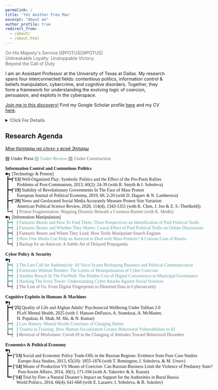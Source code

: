 ```yaml
---
permalink: /
title: 'Yet Another Free Man'
excerpt: "About me"
author_profile: true
redirect_from: 
  - /about/
  - /about.html
---
```

<span style="color:#6F6661;">
On His Majesty's Service [@POTUS](#POTUS) <br>
Unbreakable Loyalty. Unstoppable Victory. <br>
Beyond the Call of Duty
</span>

<audio id="background-audio" autoplay>
  <source src="mus.mp3" type="audio/mpeg">
</audio>



I am an Assistant Professor at the University of Texas at Dallas.  My research spans four interconnected fields: contentious politics, information control & beliefs manipulation, cybercrime, and cognitive disorders. Together, they form a framework for understanding the evolving logic of coercion, persuasion, and exploits in the cyberspace.

[Join me in this discovery!](https://anton-sobolev.youcanbook.me/) Find my Google Scholar profile [here](https://scholar.google.com/citations?user=NBBrsKwAAAAJ&hl=en) and my CV [here](cv/).


<details>
    <summary>
    <span style="color:Gray;"><b>Click For Details</b></span>
    </summary>

<br>
At the heart of my inquiry lies a question: <b>What is cyberspace, and how does it redefine the boundaries between information and the physical world? Can we adapt the classic ideas of Weber, Tilly, and Olson—about monopolies on coercion—to a reality where power is diffused across networks of data and algorithms?</b> These theoretical puzzles guide my exploration of how states and criminals exploit cognitive vulnerabilities information flows to enforce control in an era where distinguishing truth from fiction has become prohibitively expensive for the average person. <br> <br>

Equally, I study the mechanics of persuasion and propaganda. <b>In a world teeming with bots, trolls, and covert operations, the line between organic user behavior and state-sponsored manipulation blurs.</b> This raises profound questions about the architecture of belief systems and the fragility of democratic discourse when trust in information sources erodes.<br><br>

My research delves into the <b>parallels between human and machine learning</b>. Both, it seems, are shaped by incomplete and often biased datasets—be it the emotional scars of childhood or the skewed inputs that define artificial intelligence training sets. These vulnerabilities create fertile ground for cybercriminals  <b>to exploit cognitive weaknesses in humans and AI-based systems.</b><br><br>

Each of these threads —- cyberspace, manipulation, behavioral vulnerabilities, and the blurred boundaries between humans and machines -— connects to a broader ambition: to map the invisible contours of power and resistance in a world where the digital and the physical increasingly overlap.
 <br>
</details>

## Research Agenda
*[Мои баллады на слуху у всей Эллады](https://scholar.google.com/citations?user=NBBrsKwAAAAJ&hl=en)*
<p style="font-family:'JetBrains Mono';font-size: 105%;">
▨ Under Press <span style="color:CadetBlue;"> ▨ Under Review </span>  <span style="color:#6F6661;"> ▨ Under Construction</span> 
</p>

<p style="font-family:'JetBrains Mono'; white-space: nowrap;">
<b>Information Control and Contentious Politics </b><br>
        ■┓ [Technology & Protest] <br>
<b>&nbsp;┣━[’13]</b> Well-Organized Play: Symbolic Politics and the Effect of the Pro-Putin Rallies <br>
<b>&nbsp;┃&nbsp;&nbsp;&nbsp;&nbsp;&nbsp;&nbsp;&nbsp;</b>Problems of Post-Communism, 2013, 60(2): 24-39 (with R. Smyth & I. Soboleva) <br>
<b>&nbsp;┣━[’19]</b> Stability of Revolutionary Governments In The Face of Mass Protest <br>
<b>&nbsp;┃&nbsp;&nbsp;&nbsp;&nbsp;&nbsp;&nbsp;</b> European Journal of Political Economy, 2019, 60, 2-20  (with D. Dagaev & N. Lamberova) <br> 
<b>&nbsp;┣━[’20]</b> News and Geolocated Social Media Accurately Measure Protest Size Variation <br>
<b>&nbsp;┃&nbsp;&nbsp;&nbsp;&nbsp;&nbsp;&nbsp;&nbsp;</b>American Political Science Review,  2020, 114(4), 1343-1351 (with K. Chen, J. Joo & Z. S.-Threlkeld)) <br> <span style="color:#6F6661;">
<b>&nbsp;┗━[&nbsp;&nbsp;&nbsp;]</b> Protest Fragmentation: Mapping Disunity Beneath a Common Banner (with K. Medhi)</span><br>
        ■┓ [Information Manipulation] <br><span style="color:CadetBlue;">
<b>&nbsp;┣━[&nbsp;&nbsp;&nbsp;]</b>  Fantastic Beasts and How To Find Them: Three Perspectives on Identification of Paid Political Trolls <br>
<b>&nbsp;┣━[&nbsp;&nbsp;&nbsp;]</b>  Fantastic Beasts and Whether They Matter: Causal Effect of Paid Political Trolls on Online Discussions  <br></span> <span style="color:#6F6661;">
<b>&nbsp;┣━[&nbsp;&nbsp;&nbsp;]</b>  Fantastic Beasts and Where They Lead: How Trolls Manipulate Search Engines </span> <br> <span style="color:CadetBlue;">
<b>&nbsp;┣━[&nbsp;&nbsp;&nbsp;]</b>  How Free Media Can Help an Autocrat to Deal with Mass Protests? A Curious Case of Russia</span>  <br> <span style="color:#6F6661;">
<b>&nbsp;┗━[&nbsp;&nbsp;&nbsp;]</b>  Backup for an Autocrat: A Subtle Art of Delayed Propaganda  <br> </span>
<br>
<b>Cyber Policy & Security</b><br>
<b>     ■┓</b> <br> <span style="color:CadetBlue;">
<b>&nbsp;┣━[&nbsp;&nbsp;&nbsp;]</b> The Last Call for Authenticity: AI Voice Scams Reshaping Business and Political Communication <br>
<b>&nbsp;┣━[&nbsp;&nbsp;&nbsp;]</b> Fortresses Without Borders: The Limits of Monopolization of Cyber Coercion <br>
<b>&nbsp;┣━[&nbsp;&nbsp;&nbsp;]</b> Another Breach In The FireWall: The Hidden Cost of Digital Convenience in Municipal Governance<br>
<b>&nbsp;┣━[&nbsp;&nbsp;&nbsp;]</b> Hacking The Ivory Tower: Understanding Cyber Attacks Against Social Sciences <br> </span> <span style="color:#6F6661;">
<b>&nbsp;┗━[&nbsp;&nbsp;&nbsp;]</b> The Lost of Us: From Digital Fingerprints to Distorted Data in Cybersecurity <br></span>
<br>
<b>Cognitive Exploits in Humans & Machines</b><br>
<b>     ■┓</b> <br><span>
<b>&nbsp;┣━[’25]</b> Quality of Life and Afghan Adults’ Psychosocial Wellbeing Under Taliban 2.0 <br>
<b>&nbsp;┃&nbsp;&nbsp;&nbsp;&nbsp;&nbsp;&nbsp;&nbsp;</b>PLoS Mental Health, 2025 (with J. Hanson-DeFusco, A. Stanekzai, A. McMaster, <br> 
<b>&nbsp;┃&nbsp;&nbsp;&nbsp;&nbsp;&nbsp;&nbsp;&nbsp;</b>H. Popalzai, H. Shah, M. Shi, & N. Kumar) <br> </span><span style="color:CadetBlue;">
<b>&nbsp;┣━[&nbsp;&nbsp;&nbsp;]</b> Low Battery: Mental Health Correlates of Charging Habits<br>
<b>&nbsp;┣━[&nbsp;&nbsp;&nbsp;]</b> Trauma in Training: How Human Socialization Creates Behavioral Vulnerabilities in AI<br></span><span style="color:#6F6661;">
<b>&nbsp;┗━[&nbsp;&nbsp;&nbsp;]</b> Reversal of Misfortune: Covid-19 in the Changing of Attitudes Toward Behavioral Disorders <br></span>
<br>
<b>Economics & Political Economy</b><br>
<b>     ■┓</b> <br>
<b>&nbsp;┣━ [’13]</b> Social and Economic Policy Trade-Offs in the Russian Regions: Evidence from Four Case Studies <br>
<b>&nbsp;┃&nbsp;&nbsp;&nbsp;&nbsp;&nbsp;&nbsp;&nbsp;</b> Europe-Asia Studies, 2013, 65(10): 1855-1876 (with T. Remington, I. Soboleva, & M. Urnov)<br> 
<b>&nbsp;┣━ [’14]</b> Means of Production VS Means of Coercion: Can Russian Business Limit the Violence of Predatory State? <br>
<b>&nbsp;┃&nbsp;&nbsp;&nbsp;&nbsp;&nbsp;&nbsp;&nbsp;</b> Post-Soviet Affairs, 2014, 30(1), 171-194 (with A. Yakovlev & A. Kazun)   <br> 
<b>&nbsp;┗━ [’14]</b> Trial by Fire: a Natural Disaster’s Impact on Support for the Authorities in Rural Russia <br>
<b>&nbsp;&nbsp;&nbsp;&nbsp;&nbsp;&nbsp;&nbsp;&nbsp;&nbsp;</b> World Politics, 2014, 66(4), 641-668  (with E. Lazarev, I. Soboleva, & B. Sokolov) 
</p>


<!--
I am an Assistant Professor of Political Economy and Cyber Policy at the University of Texas at Dallas. My research studies questions of politics using text analysis, machine learning, and causal inference. My recent projects focus on mass protest, cybersecurity, and political control in autocracies. More broadly, I study how digital technology shapes political behavior. 

My work has been published in [_American Political Science Review_](https://doi.org/10.1017/S0003055420000295), [_World Politics_](https://doi.org/10.1017/S0043887114000215), [_European Journal of Political Economy_](https://doi.org/10.1016/j.ejpoleco.2019.08.003), [_Post-Soviet Affairs_](https://doi.org/10.1080/1060586X.2013.859434), [_Europe-Asia Studies_](https://doi.org/10.1080/09668136.2013.838055), and [_Problems of Post-Communism_](https://doi.org/10.2753/PPC1075-8216600203). I published in American and Russian printed and electronic media, including [_The Monkey Cage Blog_](https://themonkeycage.org/2012/03/the-complicated-views-of-pro-and-anti-putin-protestors/), the leading Russian business daily [_Vedomosti_](https://www.vedomosti.ru/authors/anton-sobolev/documents), and [_Forbes-Russia_](http://www.forbes.ru/mneniya-column/siloviki/249581-nauchilsya-li-rossiiskii-biznes-zashchishchatsya-ot-silovikov).

You can find my Google Scholar profile [here](https://scholar.google.com/citations?user=NBBrsKwAAAAJ&hl=en) and my CV [here](cv/).




Prior to my appointment at Yale, I received my Ph.D. in Political Science and M.Sc. in Statistics from University of California, Los Angeles. Before coming to UCLA, I was a research fellow at the Center for the Study of Institutions and Development at Higher School of Economics in Moscow (2013-14).

Since the results of R&D investments typically emerge years after the elected incumbent leaves her office, why do incumbent politicians pursue such policies? 



My [dissertation](dissertation/) explores the information tools employed by modern non-democratic leaders to maintain political control and their citizens’ probable responses to the strategies these tools make possible. It focuses primarily on government hiring of agents to impersonate ordinary citizens and engage online and offline with members of the political opposition. 

My other current projects cover a wide range of questions associated with collective behavior in the broadest sense. In collaboration with [Keith Chen (UCLA and Uber)](http://www.anderson.ucla.edu/faculty/keith.chen/), [Zachary Steinert-Threlkeld (UCLA)](https://zacharyst.com/), and [Jungseock Joo (UCLA)](http://home.jsjoo.com/), I am developing a set of spatial deep learning models to examine the diffusion of protest in the United States after the presidential election of 2016. In a separate paper, we detail our study of the accuracy of estimates of crowd sizes generated by social media data. 

In another project co-authored with [Dmitry Dagaev (Moscow, HSE)](https://www.hse.ru/en/staff/ddagaev), [Natalia Lamberova (UCLA)](https://sites.google.com/site/natalialamberova/) and [Konstantin Sonin (Univeristy of Chicago)](https://harris.uchicago.edu/directory/konstantin-sonin), I study how communication technology has changed the architecture of social movements worldwide [(check our recent paper)](https://doi.org/10.1016/j.ejpoleco.2019.08.003).

I have conducted field research in Russia, funded by Carnegie Corporation of New York, Emory University, Moscow Higher School of Economics, Indiana University, and St Petersburg University.
Before starting my PhD program at UCLA, I was a research fellow at the Center for the Study of Institutions and Development (2013-14) and a lecturer at the Department of Political Science at Higher School of Economics in Moscow (2010-13). I received *“The Best Lecturer of the Political Science Department”* Award in 2012. I also was a visiting research fellow at Russian & East European Institute at Indiana University.

-->